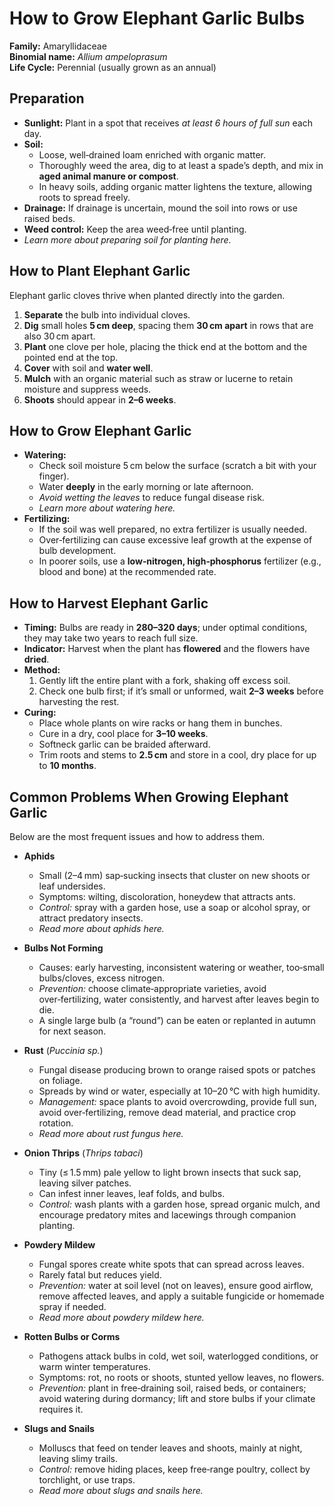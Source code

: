 # How to Grow Elephant Garlic Bulbs  

**Family:** Amaryllidaceae  
**Binomial name:** _Allium ampeloprasum_  
**Life Cycle:** Perennial (usually grown as an annual)  

## Preparation  

- **Sunlight:** Plant in a spot that receives *at least 6 hours of full sun* each day.  
- **Soil:**  
  - Loose, well‑drained loam enriched with organic matter.  
  - Thoroughly weed the area, dig to at least a spade’s depth, and mix in **aged animal manure or compost**.  
  - In heavy soils, adding organic matter lightens the texture, allowing roots to spread freely.  
- **Drainage:** If drainage is uncertain, mound the soil into rows or use raised beds.  
- **Weed control:** Keep the area weed‑free until planting.  
- *Learn more about preparing soil for planting here.*  

## How to Plant Elephant Garlic  

Elephant garlic cloves thrive when planted directly into the garden.  

1. **Separate** the bulb into individual cloves.  
2. **Dig** small holes **5 cm deep**, spacing them **30 cm apart** in rows that are also 30 cm apart.  
3. **Plant** one clove per hole, placing the thick end at the bottom and the pointed end at the top.  
4. **Cover** with soil and **water well**.  
5. **Mulch** with an organic material such as straw or lucerne to retain moisture and suppress weeds.  
6. **Shoots** should appear in **2–6 weeks**.  

## How to Grow Elephant Garlic  

- **Watering:**  
  - Check soil moisture 5 cm below the surface (scratch a bit with your finger).  
  - Water **deeply** in the early morning or late afternoon.  
  - *Avoid wetting the leaves* to reduce fungal disease risk.  
  - *Learn more about watering here.*  
- **Fertilizing:**  
  - If the soil was well prepared, no extra fertilizer is usually needed.  
  - Over‑fertilizing can cause excessive leaf growth at the expense of bulb development.  
  - In poorer soils, use a **low‑nitrogen, high‑phosphorus** fertilizer (e.g., blood and bone) at the recommended rate.  

## How to Harvest Elephant Garlic  

- **Timing:** Bulbs are ready in **280–320 days**; under optimal conditions, they may take two years to reach full size.  
- **Indicator:** Harvest when the plant has **flowered** and the flowers have **dried**.  
- **Method:**  
  1. Gently lift the entire plant with a fork, shaking off excess soil.  
  2. Check one bulb first; if it’s small or unformed, wait **2–3 weeks** before harvesting the rest.  
- **Curing:**  
  - Place whole plants on wire racks or hang them in bunches.  
  - Cure in a dry, cool place for **3–10 weeks**.  
  - Softneck garlic can be braided afterward.  
  - Trim roots and stems to **2.5 cm** and store in a cool, dry place for up to **10 months**.  

## Common Problems When Growing Elephant Garlic  

Below are the most frequent issues and how to address them.  

- **Aphids**  
  - Small (2–4 mm) sap‑sucking insects that cluster on new shoots or leaf undersides.  
  - Symptoms: wilting, discoloration, honeydew that attracts ants.  
  - *Control:* spray with a garden hose, use a soap or alcohol spray, or attract predatory insects.  
  - *Read more about aphids here.*  

- **Bulbs Not Forming**  
  - Causes: early harvesting, inconsistent watering or weather, too‑small bulbs/cloves, excess nitrogen.  
  - *Prevention:* choose climate‑appropriate varieties, avoid over‑fertilizing, water consistently, and harvest after leaves begin to die.  
  - A single large bulb (a “round”) can be eaten or replanted in autumn for next season.  

- **Rust** (_Puccinia sp._)  
  - Fungal disease producing brown to orange raised spots or patches on foliage.  
  - Spreads by wind or water, especially at 10–20 °C with high humidity.  
  - *Management:* space plants to avoid overcrowding, provide full sun, avoid over‑fertilizing, remove dead material, and practice crop rotation.  
  - *Read more about rust fungus here.*  

- **Onion Thrips** (_Thrips tabaci_)  
  - Tiny (≤ 1.5 mm) pale yellow to light brown insects that suck sap, leaving silver patches.  
  - Can infest inner leaves, leaf folds, and bulbs.  
  - *Control:* wash plants with a garden hose, spread organic mulch, and encourage predatory mites and lacewings through companion planting.  

- **Powdery Mildew**  
  - Fungal spores create white spots that can spread across leaves.  
  - Rarely fatal but reduces yield.  
  - *Prevention:* water at soil level (not on leaves), ensure good airflow, remove affected leaves, and apply a suitable fungicide or homemade spray if needed.  
  - *Read more about powdery mildew here.*  

- **Rotten Bulbs or Corms**  
  - Pathogens attack bulbs in cold, wet soil, waterlogged conditions, or warm winter temperatures.  
  - Symptoms: rot, no roots or shoots, stunted yellow leaves, no flowers.  
  - *Prevention:* plant in free‑draining soil, raised beds, or containers; avoid watering during dormancy; lift and store bulbs if your climate requires it.  

- **Slugs and Snails**  
  - Molluscs that feed on tender leaves and shoots, mainly at night, leaving slimy trails.  
  - *Control:* remove hiding places, keep free‑range poultry, collect by torchlight, or use traps.  
  - *Read more about slugs and snails here.*